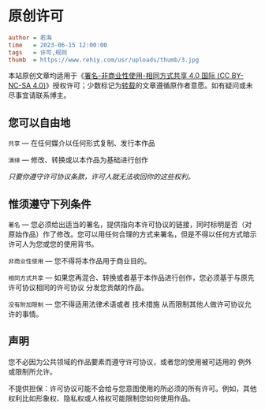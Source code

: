 # 原创许可

```ini
author = 若海
time   = 2023-06-15 12:00:00
tags   = 许可,规则
thumb  = https://www.rehiy.com/usr/uploads/thumb/3.jpg
```

本站原创文章均适用于《[署名-非商业性使用-相同方式共享 4.0 国际 (CC BY-NC-SA 4.0)](https://creativecommons.org/licenses/by-nc-sa/4.0/legalcode.zh-Hans)》授权许可；少数标记为[转载](https://www.rehiy.com/tag/%E8%BD%AC%E8%BD%BD/)的文章遵循原作者意愿。如有疑问或未尽事宜请联系博主。

## 您可以自由地

`共享` — 在任何媒介以任何形式复制、发行本作品

`演绎` — 修改、转换或以本作品为基础进行创作

*只要你遵守许可协议条款，许可人就无法收回你的这些权利。*

## 惟须遵守下列条件

`署名` — 您必须给出适当的署名，提供指向本许可协议的链接，同时标明是否（对原始作品）作了修改。您可以用任何合理的方式来署名，但是不得以任何方式暗示许可人为您或您的使用背书。

`非商业性使用` — 您不得将本作品用于商业目的。

`相同方式共享` — 如果您再混合、转换或者基于本作品进行创作，您必须基于与原先许可协议相同的许可协议 分发您贡献的作品。

`没有附加限制` — 您不得适用法律术语或者 技术措施 从而限制其他人做许可协议允许的事情。

## 声明

您不必因为公共领域的作品要素而遵守许可协议，或者您的使用被可适用的 例外或限制所允许。

不提供担保：许可协议可能不会给与您意图使用的所必须的所有许可。例如，其他权利比如形象权、隐私权或人格权可能限制您如何使用作品。
